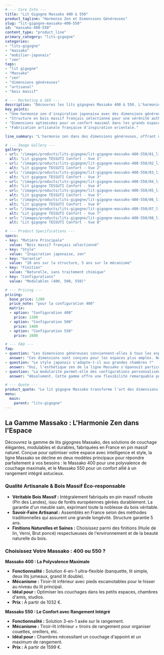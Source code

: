 ```yaml
---
# --- Core Info ---
title: "Lit Gigogne Massako 400 & 550"
product_tagline: "Harmonie Zen et Dimensions Généreuses"
slug: "lit-gigogne-massako-400-550"
id: "massako-400-550"
content_type: "product_line"
primary_category: "lits-gigogne"
categories:
- "lits-gigogne"
- "massako"
- "mobilier-japonais"
- "zen"
tags:
- "lit gigogne"
- "Massako"
- "zen"
- "dimensions généreuses"
- "artisanal"
- "bois massif"

# --- Marketing & SEO ---
description: "Découvrez les lits gigognes Massako 400 & 550. L'harmonie zen d'inspiration japonaise rencontre des dimensions généreuses et la qualité du bois massif français."
key_points:
- "Une harmonie zen d'inspiration japonaise avec des dimensions généreuses."
- "Structure en bois massif français sélectionné pour une sérénité authentique."
- "Dimensions optimisées pour un confort maximal dans les grands espaces."
- "Fabrication artisanale française d'inspiration orientale."

line_summary: "L'harmonie zen dans des dimensions généreuses, offrant un espace de repos d'exception pour les amateurs de grand confort."

# --- Image Gallery ---
gallery:
- url: "/images/products/lits-gigogne/lit-gigogne-massako-400-550/01_lit-gigogne-tissu.jpg"
  alt: "Lit gigogne TESSUTI Confort - Vue 1"
- url: "/images/products/lits-gigogne/lit-gigogne-massako-400-550/02_lit-gigogne-tissu.jpg"
  alt: "Lit gigogne TESSUTI Confort - Vue 2"
- url: "/images/products/lits-gigogne/lit-gigogne-massako-400-550/03_lit-gigogne-tissu.jpg"
  alt: "Lit gigogne TESSUTI Confort - Vue 3"
- url: "/images/products/lits-gigogne/lit-gigogne-massako-400-550/04_lit-gigogne-tissu.jpg"
  alt: "Lit gigogne TESSUTI Confort - Vue 4"
- url: "/images/products/lits-gigogne/lit-gigogne-massako-400-550/05_lit-gigogne-tissu.jpg"
  alt: "Lit gigogne TESSUTI Confort - Vue 5"
- url: "/images/products/lits-gigogne/lit-gigogne-massako-400-550/06_lit-gigogne-tissu.jpg"
  alt: "Lit gigogne TESSUTI Confort - Vue 6"
- url: "/images/products/lits-gigogne/lit-gigogne-massako-400-550/07_lit-gigogne-tissu.jpg"
  alt: "Lit gigogne TESSUTI Confort - Vue 7"
- url: "/images/products/lits-gigogne/lit-gigogne-massako-400-550/08_lit-gigogne-tissu.jpg"
  alt: "Lit gigogne TESSUTI Confort - Vue 8"

# --- Product Specifications ---
specs:
- key: "Matière Principale"
  value: "Bois massif français sélectionné"
- key: "Style"
  value: "Inspiration japonaise, zen"
- key: "Garantie"
  value: "10 ans sur la structure, 5 ans sur le mécanisme"
- key: "Finition"
  value: "Naturelle, sans traitement chimique"
- key: "Configurations"
  value: "Modulables (400, 500, 550)"

# --- Pricing ---
pricing:
  base_price: 1280
  price_note: "pour la configuration 400"
  matrix:
  - option: "Configuration 400"
    price: 1280
  - option: "Configuration 500"
    price: 1480
  - option: "Configuration 550"
    price: 1680

# --- FAQ ---
faq:
- question: "Les dimensions généreuses conviennent-elles à tous les espaces ?"
  answer: "Ces dimensions sont conçues pour les espaces plus amples. Nous recommandons une superficie minimale pour que l'harmonie zen du meuble puisse pleinement s'exprimer."
- question: "Le style japonais s'adapte-t-il aux grandes chambres ?"
  answer: "Oui, l'esthétique zen de la ligne Massako s'épanouit particulièrement dans les espaces généreux, où elle peut créer une harmonie contemplative sans être contrainte."
- question: "La modularité permet-elle des configurations personnalisées ?"
  answer: "Absolument. Cette gamme offre une flexibilité remarquable pour créer des compositions adaptées à vos besoins spécifiques, en jouant sur les différentes hauteurs et configurations."

# --- Quote ---
product_quote: "Le lit gigogne Massako transforme l'art des dimensions généreuses en méditation, où chaque proportion révèle l'harmonie au service de la sérénité."
menu:
  main:
    parent: "lits-gigogne"
---
```


## La Gamme Massako : L'Harmonie Zen dans l'Espace

Découvrez la gamme de lits gigognes Massako, des solutions de couchage élégantes, modulables et durables, fabriquées en France en pin massif naturel. Conçue pour optimiser votre espace avec intelligence et style, la ligne Massako se décline en deux modèles principaux pour répondre parfaitement à vos besoins : le Massako 400 pour une polyvalence de couchage maximale, et le Massako 550 pour un confort allié à un rangement intégré astucieux.

### Qualité Artisanale & Bois Massif Éco-responsable
- **Véritable Bois Massif :** Intégralement fabriqués en pin massif robuste (Pin des Landes), issu de forêts européennes gérées durablement. La garantie d'un meuble sain, exprimant toute la noblesse du bois véritable.
- **Savoir-Faire Artisanal :** Assemblés en France selon des méthodes traditionnelles qui assurent une grande longévité. Structure garantie 5 ans.
- **Finitions Naturelles et Saines :** Choisissez parmi des finitions (Huile de lin, Verni, Brut poncé) respectueuses de l'environnement et de la beauté naturelle du bois.

### Choisissez Votre Massako : 400 ou 550 ?

**Massako 400 : La Polyvalence Maximale**
- **Fonctionnalité :** Solution 4-en-1 ultra-flexible (banquette, lit simple, deux lits jumeaux, grand lit double).
- **Mécanisme :** Tiroir-lit inférieur avec pieds escamotables pour le hisser au niveau du lit principal.
- **Idéal pour :** Optimiser les couchages dans les petits espaces, chambres d'amis, studios.
- **Prix :** À partir de 1032 €.

**Massako 550 : Le Confort avec Rangement Intégré**
- **Fonctionnalité :** Solution 3-en-1 axée sur le rangement.
- **Mécanisme :** Tiroir-lit inférieur + tiroirs de rangement pour organiser couettes, oreillers, etc.
- **Idéal pour :** Chambres nécessitant un couchage d'appoint et un maximum de rangement.
- **Prix :** À partir de 1599 €.

